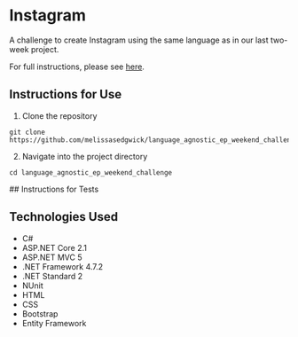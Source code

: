 # Instagram

A challenge to create Instagram using the same language as in our last two-week project.

For full instructions, please see [here](https://github.com/makersacademy/instagram-challenge).

## Instructions for Use
1. Clone the repository
```
git clone https://github.com/melissasedgwick/language_agnostic_ep_weekend_challenge.git
```
2. Navigate into the project directory
```
cd language_agnostic_ep_weekend_challenge
```

## Instructions for Tests

## Technologies Used
* C#
* ASP.NET Core 2.1
* ASP.NET MVC 5
* .NET Framework 4.7.2
* .NET Standard 2
* NUnit
* HTML
* CSS
* Bootstrap
* Entity Framework
